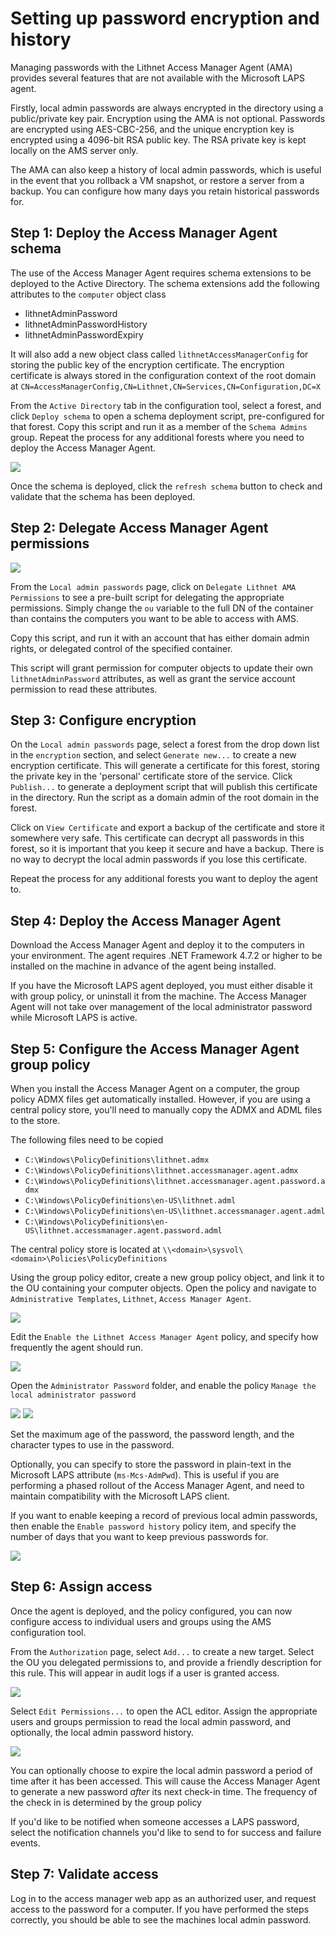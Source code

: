 # Setting up password encryption and history

Managing passwords with the Lithnet Access Manager Agent (AMA) provides several features that are not available with the Microsoft LAPS agent.

Firstly, local admin passwords are always encrypted in the directory using a public/private key pair. Encryption using the AMA is not optional. Passwords are encrypted using AES-CBC-256, and the unique encryption key is encrypted using a 4096-bit RSA public key. The RSA private key is kept locally on the AMS server only.

The AMA can also keep a history of local admin passwords, which is useful in the event that you rollback a VM snapshot, or restore a server from a backup. You can configure how many days you retain historical passwords for.

## Step 1: Deploy the Access Manager Agent schema

The use of the Access Manager Agent requires schema extensions to be deployed to the Active Directory. The schema extensions add the following attributes to the `computer` object class

* lithnetAdminPassword
* lithnetAdminPasswordHistory
* lithnetAdminPasswordExpiry

It will also add a new object class called `lithnetAccessManagerConfig` for storing the public key of the encryption certificate. The encryption certificate is always stored in the configuration context of the root domain at `CN=AccessManagerConfig,CN=Lithnet,CN=Services,CN=Configuration,DC=X`

From the `Active Directory` tab in the configuration tool, select a forest, and click `Deploy schema` to open a schema deployment script, pre-configured for that forest. Copy this script and run it as a member of the `Schema Admins` group. Repeat the process for any additional forests where you need to deploy the Access Manager Agent.

![](../../.gitbook/assets/ui-page-activedirectory.png)

Once the schema is deployed, click the `refresh schema` button to check and validate that the schema has been deployed.

## Step 2: Delegate Access Manager Agent permissions

![](../../.gitbook/assets/ui-page-localadminpasswords.png)

From the `Local admin passwords` page, click on `Delegate Lithnet AMA Permissions` to see a pre-built script for delegating the appropriate permissions. Simply change the `ou` variable to the full DN of the container than contains the computers you want to be able to access with AMS.

Copy this script, and run it with an account that has either domain admin rights, or delegated control of the specified container.

This script will grant permission for computer objects to update their own `lithnetAdminPassword` attributes, as well as grant the service account permission to read these attributes.

## Step 3: Configure encryption

On the `Local admin passwords` page, select a forest from the drop down list in the `encryption` section, and select `Generate new...` to create a new encryption certificate. This will generate a certificate for this forest, storing the private key in the 'personal' certificate store of the service. Click `Publish...` to generate a deployment script that will publish this certificate in the directory. Run the script as a domain admin of the root domain in the forest.

Click on `View Certificate` and export a backup of the certificate and store it somewhere very safe. This certificate can decrypt all passwords in this forest, so it is important that you keep it secure and have a backup. There is no way to decrypt the local admin passwords if you lose this certificate.

Repeat the process for any additional forests you want to deploy the agent to.

## Step 4: Deploy the Access Manager Agent

Download the Access Manager Agent and deploy it to the computers in your environment. The agent requires .NET Framework 4.7.2 or higher to be installed on the machine in advance of the agent being installed.

If you have the Microsoft LAPS agent deployed, you must either disable it with group policy, or uninstall it from the machine. The Access Manager Agent will not take over management of the local administrator password while Microsoft LAPS is active.

## Step 5: Configure the Access Manager Agent group policy

When you install the Access Manager Agent on a computer, the group policy ADMX files get automatically installed. However, if you are using a central policy store, you'll need to manually copy the ADMX and ADML files to the store.

The following files need to be copied

* `C:\Windows\PolicyDefinitions\lithnet.admx`
* `C:\Windows\PolicyDefinitions\lithnet.accessmanager.agent.admx`
* `C:\Windows\PolicyDefinitions\lithnet.accessmanager.agent.password.admx`
* `C:\Windows\PolicyDefinitions\en-US\lithnet.adml`
* `C:\Windows\PolicyDefinitions\en-US\lithnet.accessmanager.agent.adml`
* `C:\Windows\PolicyDefinitions\en-US\lithnet.accessmanager.agent.password.adml`

The central policy store is located at `\\<domain>\sysvol\<domain>\Policies\PolicyDefinitions`

Using the group policy editor, create a new group policy object, and link it to the OU containing your computer objects. Open the policy and navigate to `Administrative Templates`, `Lithnet`, `Access Manager Agent`.

![](../../.gitbook/assets/group-policy-agent.png)

Edit the `Enable the Lithnet Access Manager Agent` policy, and specify how frequently the agent should run.

![](../../.gitbook/assets/group-policy-agent-enable.png)

Open the `Administrator Password` folder, and enable the policy `Manage the local administrator password`

![](../../.gitbook/assets/group-policy-adminpassword.png) ![](../../.gitbook/assets/group-policy-adminpassword-manage.png)



Set the maximum age of the password, the password length, and the character types to use in the password.

Optionally, you can specify to store the password in plain-text in the Microsoft LAPS attribute (`ms-Mcs-AdmPwd`). This is useful if you are performing a phased rollout of the Access Manager Agent, and need to maintain compatibility with the Microsoft LAPS client.

If you want to enable keeping a record of previous local admin passwords, then enable the `Enable password history` policy item, and specify the number of days that you want to keep previous passwords for.

![](../../.gitbook/assets/group-policy-adminpassword-history.png)

## Step 6: Assign access

Once the agent is deployed, and the policy configured, you can now configure access to individual users and groups using the AMS configuration tool.

From the `Authorization` page, select `Add...` to create a new target. Select the OU you delegated permissions to, and provide a friendly description for this rule. This will appear in audit logs if a user is granted access.

![](../../.gitbook/assets/ui-page-authz-lapstarget.png)

Select `Edit Permissions...` to open the ACL editor. Assign the appropriate users and groups permission to read the local admin password, and optionally, the local admin password history.

![](../../.gitbook/assets/ui-page-authz-editsecurity-laps.png)

You can optionally choose to expire the local admin password a period of time after it has been accessed. This will cause the Access Manager Agent to generate a new password _after_ its next check-in time. The frequency of the check in is determined by the group policy

If you'd like to be notified when someone accesses a LAPS password, select the notification channels you'd like to send to for success and failure events.

## Step 7: Validate access

Log in to the access manager web app as an authorized user, and request access to the password for a computer. If you have performed the steps correctly, you should be able to see the machines local admin password.
